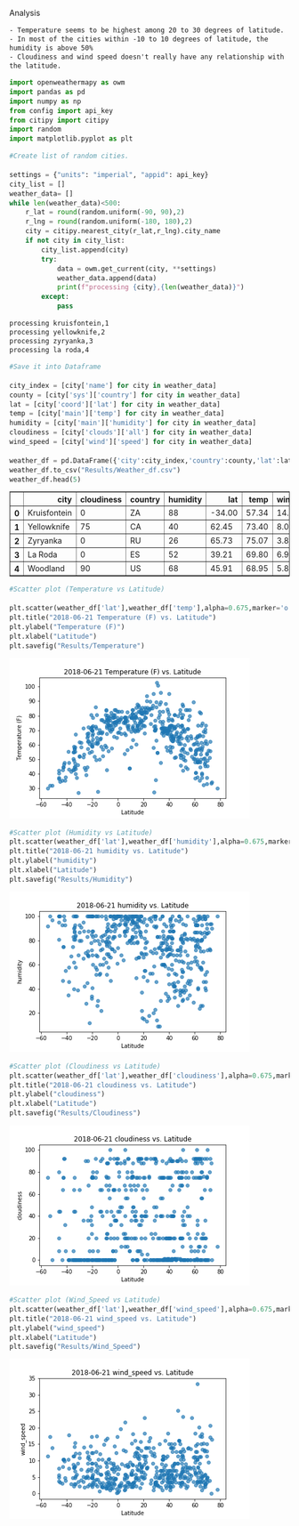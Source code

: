
Analysis

    - Temperature seems to be highest among 20 to 30 degrees of latitude.
    - In most of the cities within -10 to 10 degrees of latitude, the humidity is above 50%
    - Cloudiness and wind speed doesn't really have any relationship with the latitude.


```python
import openweathermapy as owm
import pandas as pd
import numpy as np
from config import api_key
from citipy import citipy
import random
import matplotlib.pyplot as plt
```


```python
#Create list of random cities.

settings = {"units": "imperial", "appid": api_key}
city_list = []
weather_data= []
while len(weather_data)<500:
    r_lat = round(random.uniform(-90, 90),2)
    r_lng = round(random.uniform(-180, 180),2)
    city = citipy.nearest_city(r_lat,r_lng).city_name
    if not city in city_list:
        city_list.append(city)
        try:
            data = owm.get_current(city, **settings)
            weather_data.append(data)
            print(f"processing {city},{len(weather_data)}")
        except:
            pass
```

    processing kruisfontein,1
    processing yellowknife,2
    processing zyryanka,3
    processing la roda,4
    

```python
#Save it into Dataframe

city_index = [city['name'] for city in weather_data]
county = [city['sys']['country'] for city in weather_data]
lat = [city['coord']['lat'] for city in weather_data]
temp = [city['main']['temp'] for city in weather_data]
humidity = [city['main']['humidity'] for city in weather_data]
cloudiness = [city['clouds']['all'] for city in weather_data]
wind_speed = [city['wind']['speed'] for city in weather_data]

weather_df = pd.DataFrame({'city':city_index,'country':county,'lat':lat,'temp':temp,'humidity':humidity,'cloudiness':cloudiness,'wind_speed':wind_speed})
weather_df.to_csv("Results/Weather_df.csv")
weather_df.head(5)

```




<div>
<style scoped>
    .dataframe tbody tr th:only-of-type {
        vertical-align: middle;
    }

    .dataframe tbody tr th {
        vertical-align: top;
    }

    .dataframe thead th {
        text-align: right;
    }
</style>
<table border="1" class="dataframe">
  <thead>
    <tr style="text-align: right;">
      <th></th>
      <th>city</th>
      <th>cloudiness</th>
      <th>country</th>
      <th>humidity</th>
      <th>lat</th>
      <th>temp</th>
      <th>wind_speed</th>
    </tr>
  </thead>
  <tbody>
    <tr>
      <th>0</th>
      <td>Kruisfontein</td>
      <td>0</td>
      <td>ZA</td>
      <td>88</td>
      <td>-34.00</td>
      <td>57.34</td>
      <td>14.16</td>
    </tr>
    <tr>
      <th>1</th>
      <td>Yellowknife</td>
      <td>75</td>
      <td>CA</td>
      <td>40</td>
      <td>62.45</td>
      <td>73.40</td>
      <td>8.05</td>
    </tr>
    <tr>
      <th>2</th>
      <td>Zyryanka</td>
      <td>0</td>
      <td>RU</td>
      <td>26</td>
      <td>65.73</td>
      <td>75.07</td>
      <td>3.87</td>
    </tr>
    <tr>
      <th>3</th>
      <td>La Roda</td>
      <td>0</td>
      <td>ES</td>
      <td>52</td>
      <td>39.21</td>
      <td>69.80</td>
      <td>6.93</td>
    </tr>
    <tr>
      <th>4</th>
      <td>Woodland</td>
      <td>90</td>
      <td>US</td>
      <td>68</td>
      <td>45.91</td>
      <td>68.95</td>
      <td>5.82</td>
    </tr>
  </tbody>
</table>
</div>




```python
#Scatter plot (Temperature vs Latitude)

plt.scatter(weather_df['lat'],weather_df['temp'],alpha=0.675,marker='o')
plt.title("2018-06-21 Temperature (F) vs. Latitude")
plt.ylabel("Temperature (F)")
plt.xlabel("Latitude")
plt.savefig("Results/Temperature")
```


![png](Results/Temperature.png)



```python
#Scatter plot (Humidity vs Latitude)
plt.scatter(weather_df['lat'],weather_df['humidity'],alpha=0.675,marker='o')
plt.title("2018-06-21 humidity vs. Latitude")
plt.ylabel("humidity")
plt.xlabel("Latitude")
plt.savefig("Results/Humidity")
```


![png](Results/Humidity.png)



```python
#Scatter plot (Cloudiness vs Latitude)
plt.scatter(weather_df['lat'],weather_df['cloudiness'],alpha=0.675,marker='o')
plt.title("2018-06-21 cloudiness vs. Latitude")
plt.ylabel("cloudiness")
plt.xlabel("Latitude")
plt.savefig("Results/Cloudiness")
```


![png](Results/Cloudiness.png)



```python
#Scatter plot (Wind_Speed vs Latitude)
plt.scatter(weather_df['lat'],weather_df['wind_speed'],alpha=0.675,marker='o')
plt.title("2018-06-21 wind_speed vs. Latitude")
plt.ylabel("wind_speed")
plt.xlabel("Latitude")
plt.savefig("Results/Wind_Speed")
```


![png](Results/Wind_Speed.png)

